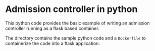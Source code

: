 # Admission controller in python

This python code provides the basic example of writing an admission controller running as a flask based container. 

The directory contains the sample python code and a `Dockerfile` to containerize the code into a flask application. 

